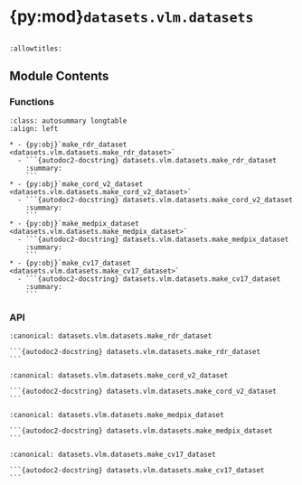 # {py:mod}`datasets.vlm.datasets`

```{py:module} datasets.vlm.datasets
```

```{autodoc2-docstring} datasets.vlm.datasets
:allowtitles:
```

## Module Contents

### Functions

````{list-table}
:class: autosummary longtable
:align: left

* - {py:obj}`make_rdr_dataset <datasets.vlm.datasets.make_rdr_dataset>`
  - ```{autodoc2-docstring} datasets.vlm.datasets.make_rdr_dataset
    :summary:
    ```
* - {py:obj}`make_cord_v2_dataset <datasets.vlm.datasets.make_cord_v2_dataset>`
  - ```{autodoc2-docstring} datasets.vlm.datasets.make_cord_v2_dataset
    :summary:
    ```
* - {py:obj}`make_medpix_dataset <datasets.vlm.datasets.make_medpix_dataset>`
  - ```{autodoc2-docstring} datasets.vlm.datasets.make_medpix_dataset
    :summary:
    ```
* - {py:obj}`make_cv17_dataset <datasets.vlm.datasets.make_cv17_dataset>`
  - ```{autodoc2-docstring} datasets.vlm.datasets.make_cv17_dataset
    :summary:
    ```
````

### API

````{py:function} make_rdr_dataset(path_or_dataset='quintend/rdr-items', split='train', **kwargs)
:canonical: datasets.vlm.datasets.make_rdr_dataset

```{autodoc2-docstring} datasets.vlm.datasets.make_rdr_dataset
```
````

````{py:function} make_cord_v2_dataset(path_or_dataset='naver-clova-ix/cord-v2', split='train', **kwargs)
:canonical: datasets.vlm.datasets.make_cord_v2_dataset

```{autodoc2-docstring} datasets.vlm.datasets.make_cord_v2_dataset
```
````

````{py:function} make_medpix_dataset(path_or_dataset='medpix-dataset/medpix-dataset', split='train', **kwargs)
:canonical: datasets.vlm.datasets.make_medpix_dataset

```{autodoc2-docstring} datasets.vlm.datasets.make_medpix_dataset
```
````

````{py:function} make_cv17_dataset(path_or_dataset='ysdede/commonvoice_17_tr_fixed', split='train', **kwargs)
:canonical: datasets.vlm.datasets.make_cv17_dataset

```{autodoc2-docstring} datasets.vlm.datasets.make_cv17_dataset
```
````
